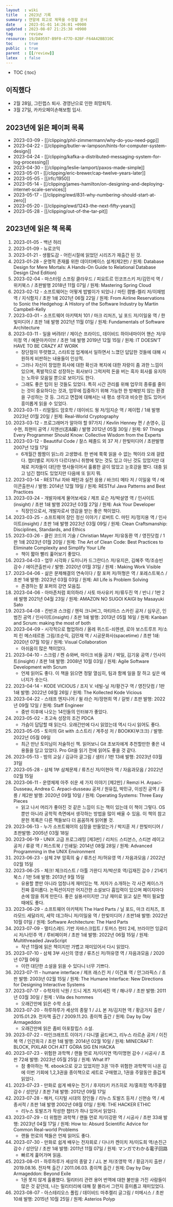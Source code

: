 ```yaml
---
layout  : wiki
title   : 2023년 기록
summary : 연말에 회고로 제목을 수정할 문서
date    : 2023-01-01 14:26:01 +0900
updated : 2023-08-07 21:25:38 +0900
tag     : review
resource: 19/DA9597-B9F0-477D-82BF-F64A42BB310C
toc     : true
public  : true
parent  : [[/review]]
latex   : false
---
```

* TOC
{:toc}

## 이직했다

- 2월 28일, 그린랩스 퇴사. 경영난으로 인한 희망퇴직.
- 3월 27일, 카카오페이손해보험 입사.

## 2023년에 읽은 페이퍼 목록

- 2023-03-09 - [[/clipping/phil-zimmermann/why-do-you-need-pgp]]
- 2023-04-22 - [[/clipping/butler-w-lampson/hints-for-computer-system-design]]
- 2023-04-24 - [[/clipping/kafka-a-distributed-messaging-system-for-log-processing]]
- 2023-04-30 - [[/clipping/leslie-lamport/paxos-made-simple]]
- 2023-05-01 - [[/clipping/eric-brewer/cap-twelve-years-later]]
- 2023-05-05 - [[/rfc/1950]]
- 2023-05-14 - [[/clipping/james-hamilton/on-designing-and-deploying-internet-scale-services]]
- 2023-05-17 - [[/clipping/ewd/831-why-numbering-should-start-at-zero]]
- 2023-05-20 - [[/clipping/ewd/1243-the-next-fifty-years]]
- 2023-05-28 - [[/clipping/out-of-the-tar-pit]]

## 2023년에 읽은 책 목록

1. 2023-01-05 - 백년 허리
2. 2023-01-09 - 뉴로코믹
3. 2023-01-21 - 생활도감 - 어린시절에 읽었던 시리즈가 재출간 된 것.
4. 2023-01-28 - 운명적 존재를 위한 데이터베이스 설계(제2판) / 원제: Database Design for Mere Mortals: A Hands-On Guide to Relational Database Design (2nd Edition)
5. 2023-02-04 - 마스터링 스프링 클라우드 / 피요트르 민코프스키 저/김민석 역 / 위키북스 / 초판발행 2018년 11월 07일 / 원제: Mastering Spring Cloud
6. 2023-02-12 - 소프트웨어는 어떻게 밥벌이가 되었나 / 마틴 캠벨-켈리 저/이재범 역 / 지식함지 / 초판 1쇄 2021년 06월 22일 / 원제: From Airline Reservations to Sonic the Hedgehog: A History of the Software Industry by Martin Campbell-Kelly
7. 2023-03-01 - 소프트웨어 아키텍처 101 / 마크 리처즈, 닐 포드 저/이일웅 역 / 한빛미디어 / 초판 1쇄 발행 2021년 11월 01일 / 원제: Fundamentals of Software Architecture
8. 2023-03-11 - 일을 버려라! / 제이슨 프라이드, 데이비드 하이네마이어 핸슨 저/우미정 역 / 예문아카이브 / 초판 1쇄 발행 2019년 12월 15일 / 원제: IT DOESN’T HAVE TO BE CRAZY AT WORK
    - 장단점이 뚜렷했고, 스타트업 업계에서 일하면서 느꼈던 답답한 것들에 대해 시원하게 비판하는 내용들이 인상적.
    - 그러나 자신이 창업한 회사에 대한 확신과 복지에 대한 자랑이 좀 과한 느낌이 있으며, 폭발적으로 성장하는 회사보다 그럭저럭 돈을 버는 흑자 회사를 유지하는 노하우 모음일 뿐으로 보이기도 한다.
    - 그래도 좋은 팁이 된 것들도 있었다. 특히 시간 관리를 위해 업무의 종류를 줄이는 것이 중요하다는 것과, 업무에 집중하기 위해 가능한 한 방해받지 않는 환경을 구성하는 것 등. 그리고 면접에 대해서는 내 평소 생각과 비슷한 점도 있어서 흥미롭게 읽을 수 있었다.
9. 2023-03-11 - 리얼월드 암호학 / 데이비드 웡 저/임지순 역 / 제이펍 / 1쇄 발행 2023년 01월 20일 / 원제: Real-World Cryptography
10. 2023-03-12 - 프로그래머가 알아야 할 97가지 / Kevlin Henney 편 / 손영수, 김수현, 최현미 공역 / 지앤선(志&嬋) / 발행 2012년 05월 30일 / 원제: 97 Things Every Programmer Should Know: Collective Wisdom from the Experts
11. 2023-03-12 - Beautiful Code / 찰스 페졸드 외 37 저 / 한빛미디어 / 초판발행 2007년 12월 17일
    - 6개월간 짬짬이 읽느라 고생했네. 한 번에 쭉쭉 읽을 수 없는 책이라 오래 걸렸다. 챕터별로 저자가 다르다보니 취향에 맞는 것도 있고 아닌 것도 있었지만 대체로 저자들이 대단한 명사들이어서 훌륭한 글이 많았고 눈호강을 했다. 대충 읽고 넘긴 챕터도 있었지만 다음에 또 읽지 뭐.
12. 2023-03-14 - RESTful 자바 패턴과 실전 응용 / 바크티 메타 저 / 이일웅 역 / 에이콘출판사 / 발행: 2014년 12월 19일 / 원제: RESTful Java Patterns and Best Practices
13. 2023-03-24 - 개발자에게 물어보세요 / 제프 로슨 저/박설영 역 / 인사이트(insight) / 초판 1쇄 발행 2023년 03월 27일 / 원제: Ask Your Developer
    - 직장인으로서, 개발자로서 영감을 받는 좋은 책이었다.
14. 2023-03-25 - 소프트웨어 장인 정신 이야기 / 로버트 C. 마틴 저/정지용 역 / 인사이트(insight) / 초판 1쇄 발행 2023년 03월 09일 / 원제: Clean Craftsmanship: Disciplines, Standards, and Ethics
15. 2023-03-26 - 클린 코드의 기술 / Christian Mayer 저/유동환 역 / 영진닷컴 / 1판 1쇄 2023년 01월 20일 / 원제: The Art of Clean Code: Best Practices to Eliminate Complexity and Simplify Your Life
    - 책이 짧아 빨리 훑어보기 좋았다.
16. 2023-04-03 - 업무 시각화 / 도미니카 드그란디스 저/유지은, 김혜주 역/조승빈 감수 / 에이콘출판사 / 발행: 2020년 01월 31일 / 원제 : Making Work Visible
17. 2023-04-06 - 삶은 문제해결의 연속이다 / 칼 포퍼 저/허형은 역 / 포레스트북스 / 초판 1쇄 발행: 2023년 03월 03일 / 원제: All Life is Problem Solving
    - 존경하는 칼 포퍼의 강연 모음집.
18. 2023-04-06 - 아마존처럼 회의하라 / 사토 마사유키 저/류두진 역 / 반니 / 1판 2쇄 발행 2021년 04월 23일 / 원제: AMAZON NO SUGOI KAIGI by Masayuki Sato
19. 2023-04-08 - 칸반과 스크럼 / 헨릭 크니버그, 마티아스 스카린 공저 / 심우곤, 인범진 공역 / 인사이트(insight) / 초판 1쇄 발행: 2013년 05월 16일 / 원제: Kanban and Scrum: making the most of both
20. 2023-04-09 - 시각적으로 협업하라 / 올레 퀴스트-쇠렌센, 로아 보스트루프 저/소피 린 메스테르톤 그림/조순익, 김민재 역 / 시공문화사(spacetime) / 초판 1쇄: 2020년 07월 10일 / 원제: Visual Collaboration
    - 아쉬움이 많은 책이었다.
21. 2023-04-10 - 스크럼 / 켄 슈와버, 마이크 비들 공저 / 박일, 김기웅 공역 / 인사이트(insight) / 초판 1쇄 발행: 2008년 10월 03일 / 원제: Agile Software Development with Scrum
    - 언제 읽어도 좋다. 이 책을 읽으면 정말 열심히, 팀과 함께 일을 잘 하고 싶은 에너지가 솟는다.
22. 2023-04-14 - KODE VICIOUS / 조지 V. 네빌-닐 저/황건구 역 / 영진닷컴 / 1판 1쇄 발행: 2022년 08월 26일 / 원제: The Kollected Kode Vicious
23. 2023-04-22 - 스태프 엔지니어 / 윌 라슨 저/장현희 역 / 길벗 / 초판 발행: 2022년 09월 12일 / 원제: Staff Engineer
    - 중반 이후에 나오는 14인들의 인터뷰가 좋았다.
24. 2023-05-02 - 초고속 성장의 조건 PDCA
    - 가슴이 답답할 때 읽는다. 오래간만에 다시 읽었는데 역시 다시 읽어도 좋다.
25. 2023-05-05 - 토미의 Git with 소스트리 / 계주성 저 / BOOKK(부크크) / 발행: 2022년 05월 09일
    - 최근 만난 토미님이 저술하신 책. 읽어보니 Git 초보자에게 추천할만한 좋은 내용들을 담고 있었다. Pro Git을 읽기 전에 읽어도 좋을 것 같다.
26. 2023-05-13 - 밤의 교실 / 김규아 글그림 / 샘터 / 1판 13쇄 발행: 2023년 03월 31일
27. 2023-05-28 - 삼체 1부 삼체문제 / 류츠신 저/이현아 역 / 자음과모음 / 2022년 02월 15일
28. 2023-06-11 - 운영체제 아주 쉬운 세 가지 이야기 [제2판] / Remzi H. Arpaci-Dusseau, Andrea C. Arpaci-dusseau 공저 / 원유집, 박민규, 이성진 공역 / 홍릉 / 제2판 발행: 2020년 09월 10일 / 원제: Operating Systems: Three Easy Pieces
    - 읽고 나서 머리가 좋아진 것 같은 느낌이 드는 책이 있는데 이 책이 그렇다. OS 뿐만 아니라 공학적 측면에서 생각하는 방법을 많이 배울 수 있음. 이 책의 참고문헌 목록은 다른 책들보다 더 꼼꼼하게 읽어볼 것.
29. 2023-06-13 - 누가 소프트웨어의 심장을 만들었는가 / 박지훈 저 / 한빛미디어 / 초판발행: 2005년 03월 18일
30. 2023-06-19 - UNIX 고급 프로그래밍 [제3판] / 리처드 스티븐스, 스티븐 레이고 공저 / 류광 역 / 퍼스트북 / 인쇄일: 2014년 08월 28일 / 원제: Advanced Programming in the UNIX Environment
31. 2023-06-23 - 삼체 2부 암흑의 숲 / 류츠신 저/허유영 역 / 자음과모음 / 2022년 02월 15일
32. 2023-06-25 - 체크! 체크리스트 / 아툴 가완디 저/박산호 역/김재진 감수 / 21세기북스 / 1판 5쇄 발행: 2013년 9월 15일
    - 유용할 뿐만 아니라 엄청나게 재미있는 책. 저자가 소개하는 각 사건 케이스가 진짜 흥미롭다. 논픽션이지만 어지간한 소설보다 흡입력이 있으며 페이지마다 손에 땀을 쥐게 만든다. 좋은 실용서이지만 그냥 재미로 읽고 싶은 책이 필요할 때에도 좋다.
33. 2023-06-29 - 소프트웨어 아키텍처 The Hard Parts / 닐 포드, 마크 리처즈, 프라모드 세달라지, 세막 데그하니 저/이일웅 역 / 한빛미디어 / 초판1쇄 발행:  2022년 10월 01일 / 원제: Software Architecture: The Hard Parts
34. 2023-07-09 - 멀티스레드 기반 자바스크립트 / 토머스 헌터 2세, 브라이언 잉글리시 저/나민주 역 / 루비페이퍼 / 초판 1쇄 발행: 2022년 06월 15일 / 원제: Multithreaded JavaScript
    - 작년 11월에 읽은 책이지만 가볍고 재미있어서 다시 읽었다.
35. 2023-07-10 - 삼체 3부 사신의 영생 / 류츠신 저/허유영 역 / 자음과모음 / 2020년 07월 06일
    - 이런 대단한 소설을 읽을 수 있다니 너무 기쁘다.
36. 2023-07-11 - humane interface / 제프 래스킨 저 / 이건표 역 / 안그라픽스 / 초판 발행: 2003년 02월 15일 / 원제: The Humane Interface: New Directions for Designing Interactive Systems
37. 2023-07-17 - 수학자의 낙원 / 드니 게즈 저/이세진 역 / 해나무 / 초판 발행: 2011년 03월 30일 / 원제 : Villa des hommes
    - 오래간만에 읽은 수학 소설.
38. 2023-07-20 - 하루하루가 세상의 종말 1 / J.L 본 저/김지현 역 / 황금가지 출판 / 2015.01.29. 전자책 출간 / 2009.11.20. 종이책 출간 / 원제: Day by Day Armageddon
    - 오래간만에 읽은 좀비 아포칼립스 소설.
39. 2023-07-22 - 마인크래프트 이야기 / 다니엘 골드버그, 리누스 라르손 공저 / 이진복 역 / 인간희극 / 초판 1쇄 발행: 2014년 02월 10일 / 원제: MINECRAFT: BLOCK, PIXLAR OCH ATT GÖRA SIG EN HACKA
40. 2023-07-23 - 위험한 과학책 / 랜들 먼로 저/이지연 역/이명현 감수 / 시공사 / 초판 72쇄 발행: 2023년 05월 25일 / 원제: What If?
    - 참 좋아하는 책. ebook으로 갖고 있었지만 3권 '아주 위험한 과학책'이 나온 김에 이번 기회에 1,2,3권을 종이책으로 세트로 구매했고, 1권을 주말동안 즐겁게 읽었다.
41. 2023-07-23 - 만화로 쉽게 배우는 전기 / 후지타키 카즈히로 저/홍희정 역/주홍렬 감수 / 성안당 / 초판 7쇄 발행: 2012년 09월 17일
42. 2023-07-28 - 해커, 디지털 시대의 장인들 / 리누스 토발즈 등저 / 신현승 역 / 세종서적 / 초판 1쇄 발행 2002년 08월 01일 / 원제: THE HACKER ETHIC
    - 리누스 토발즈가 작성한 챕터가 하나 있어서 읽었다.
43. 2023-07-29 - 더 위험한 과학책 / 랜들 먼로 저/이강환 역 / 시공사 / 초판 33쇄 발행: 2023년 04월 17일 / 원제: How to: Absurd Scientific Advice for Common Real-world Problems
    - 랜들 먼로의 책들은 언제 읽어도 좋다.
44. 2023-07-30 - 만화로 쉽게 배우는 전자회로 / 다나카 켄이치 저/이도희 역/손진근 감수 / 성안당 / 초판 1쇄 발행: 2011년 11월 07일 / 원제: マンガでわかる電子回路
    - 빠르게 훑어가며 읽음.
45. 2023-08-01 - 하루하루가 세상의 종말 2 / J.L 본 저/조영학 역 / 황금가지 출판 / 2019.08.16. 전자책 출간 / 2011.06.03. 종이책 출간 / 원제: Day by Day Armageddon: Beyond Exile
    - 1권 못지 않게 훌륭했다. 밀리터리 관련 용어 번역에 대한 불만을 가진 사람들이 많은 것 같던데, 나는 밀리터리에 대해 잘 몰라서 그런지 흥미롭고 재미있었다.
46. 2023-08-07 - 아스테리오스 폴립 / 데이비드 마추켈리 글그림 / 미메시스 / 초판 10쇄 발행: 2015년 10월 25일 / 원제: Asterios Polyp

